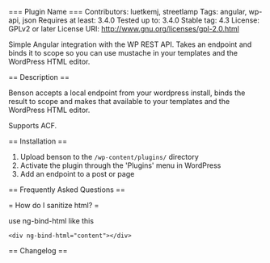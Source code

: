 === Plugin Name ===
Contributors: luetkemj, streetlamp
Tags: angular, wp-api, json
Requires at least: 3.4.0
Tested up to: 3.4.0
Stable tag: 4.3
License: GPLv2 or later
License URI: http://www.gnu.org/licenses/gpl-2.0.html

Simple Angular integration with the WP REST API. Takes an endpoint and binds it to scope so you can use mustache in your templates and the WordPress HTML editor.

== Description ==

Benson accepts a local endpoint from your wordpress install, binds the result to scope and makes that available to your templates and the WordPress HTML editor.

Supports ACF.

== Installation ==

1. Upload benson to the `/wp-content/plugins/` directory
2. Activate the plugin through the 'Plugins' menu in WordPress
3. Add an endpoint to a post or page

== Frequently Asked Questions ==

= How do I sanitize html? =

use ng-bind-html like this
```
<div ng-bind-html="content"></div>
```

== Changelog ==